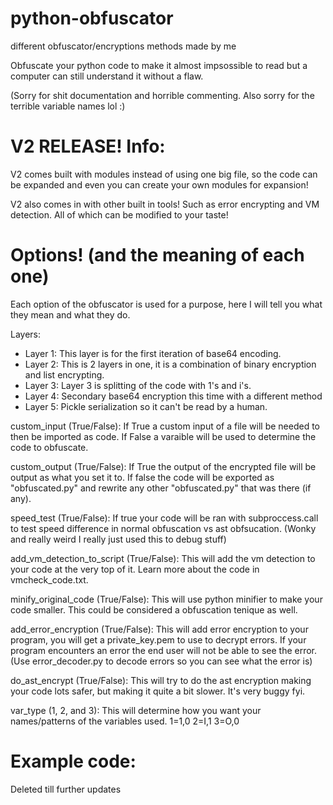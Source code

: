 # python-obfuscator
different obfuscator/encryptions methods made by me

Obfuscate your python code to make it almost impsossible to read but a computer can still understand it without a flaw.

(Sorry for shit documentation and horrible commenting. Also sorry for the terrible variable names lol :)

# V2 RELEASE! Info:

V2 comes built with modules instead of using one big file, so the code can be expanded and even you can create your own modules for expansion!

V2 also comes in with other built in tools! Such as error encrypting and VM detection. All of which can be modified to your taste!

# Options! (and the meaning of each one)

Each option of the obfuscator is used for a purpose, here I will tell you what they mean and what they do.

Layers:
  - Layer 1: This layer is for the first iteration of base64 encoding.
  - Layer 2: This is 2 layers in one, it is a combination of binary encryption and list encrypting.
  - Layer 3: Layer 3 is splitting of the code with 1's and i's.
  - Layer 4: Secondary base64 encryption this time with a different method 
  - Layer 5: Pickle serialization so it can't be read by a human.

custom_input (True/False): If True a custom input of a file will be needed to then be imported as code. If False a varaible will be used to determine the code to obfuscate. 

custom_output (True/False): If True the output of the encrypted file will be output as what you set it to. If false the code will be exported as "obfuscated.py" and rewrite any other "obfuscated.py" that was there (if any).

speed_test (True/False): If true your code will be ran with subproccess.call to test speed difference in normal obfuscation vs ast obfsucation. (Wonky and really weird I really just used this to debug stuff)

add_vm_detection_to_script (True/False): This will add the vm detection to your code at the very top of it. Learn more about the code in vmcheck_code.txt.

minify_original_code (True/False): This will use python minifier to make your code smaller. This could be considered a obfuscation tenique as well.

add_error_encryption (True/False): This will add error encryption to your program, you will get a private_key.pem to use to decrypt errors. If your program encounters an error the end user will not be able to see the error. (Use error_decoder.py to decode errors so you can see what the error is)

do_ast_encrypt (True/False): This will try to do the ast encryption making your code lots safer, but making it quite a bit slower. It's very buggy fyi.

var_type (1, 2, and 3): This will determine how you want your names/patterns of the variables used. 
1=1,0
2=I,1
3=O,0


# Example code:

Deleted till further updates
